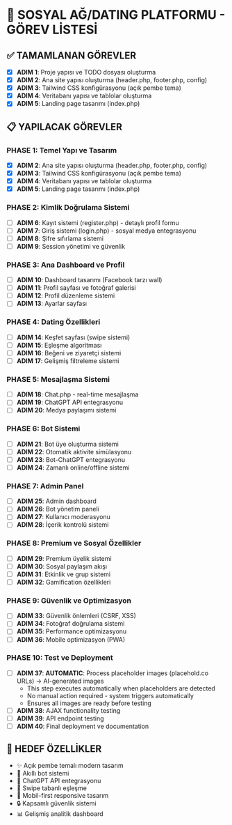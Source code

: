# 🌟 SOSYAL AĞ/DATING PLATFORMU - GÖREV LİSTESİ

## ✅ TAMAMLANAN GÖREVLER
- [x] **ADIM 1**: Proje yapısı ve TODO dosyası oluşturma
- [x] **ADIM 2**: Ana site yapısı oluşturma (header.php, footer.php, config)
- [x] **ADIM 3**: Tailwind CSS konfigürasyonu (açık pembe tema)
- [x] **ADIM 4**: Veritabanı yapısı ve tablolar oluşturma
- [x] **ADIM 5**: Landing page tasarımı (index.php)

## 📋 YAPILACAK GÖREVLER

### **PHASE 1: Temel Yapı ve Tasarım**
- [x] **ADIM 2**: Ana site yapısı oluşturma (header.php, footer.php, config)
- [x] **ADIM 3**: Tailwind CSS konfigürasyonu (açık pembe tema)
- [x] **ADIM 4**: Veritabanı yapısı ve tablolar oluşturma
- [x] **ADIM 5**: Landing page tasarımı (index.php)

### **PHASE 2: Kimlik Doğrulama Sistemi**
- [ ] **ADIM 6**: Kayıt sistemi (register.php) - detaylı profil formu
- [ ] **ADIM 7**: Giriş sistemi (login.php) - sosyal medya entegrasyonu
- [ ] **ADIM 8**: Şifre sıfırlama sistemi
- [ ] **ADIM 9**: Session yönetimi ve güvenlik

### **PHASE 3: Ana Dashboard ve Profil**
- [ ] **ADIM 10**: Dashboard tasarımı (Facebook tarzı wall)
- [ ] **ADIM 11**: Profil sayfası ve fotoğraf galerisi
- [ ] **ADIM 12**: Profil düzenleme sistemi
- [ ] **ADIM 13**: Ayarlar sayfası

### **PHASE 4: Dating Özellikleri**
- [ ] **ADIM 14**: Keşfet sayfası (swipe sistemi)
- [ ] **ADIM 15**: Eşleşme algoritması
- [ ] **ADIM 16**: Beğeni ve ziyaretçi sistemi
- [ ] **ADIM 17**: Gelişmiş filtreleme sistemi

### **PHASE 5: Mesajlaşma Sistemi**
- [ ] **ADIM 18**: Chat.php - real-time mesajlaşma
- [ ] **ADIM 19**: ChatGPT API entegrasyonu
- [ ] **ADIM 20**: Medya paylaşımı sistemi

### **PHASE 6: Bot Sistemi**
- [ ] **ADIM 21**: Bot üye oluşturma sistemi
- [ ] **ADIM 22**: Otomatik aktivite simülasyonu
- [ ] **ADIM 23**: Bot-ChatGPT entegrasyonu
- [ ] **ADIM 24**: Zamanlı online/offline sistemi

### **PHASE 7: Admin Panel**
- [ ] **ADIM 25**: Admin dashboard
- [ ] **ADIM 26**: Bot yönetim paneli
- [ ] **ADIM 27**: Kullanıcı moderasyonu
- [ ] **ADIM 28**: İçerik kontrolü sistemi

### **PHASE 8: Premium ve Sosyal Özellikler**
- [ ] **ADIM 29**: Premium üyelik sistemi
- [ ] **ADIM 30**: Sosyal paylaşım akışı
- [ ] **ADIM 31**: Etkinlik ve grup sistemi
- [ ] **ADIM 32**: Gamification özellikleri

### **PHASE 9: Güvenlik ve Optimizasyon**
- [ ] **ADIM 33**: Güvenlik önlemleri (CSRF, XSS)
- [ ] **ADIM 34**: Fotoğraf doğrulama sistemi
- [ ] **ADIM 35**: Performance optimizasyonu
- [ ] **ADIM 36**: Mobile optimizasyon (PWA)

### **PHASE 10: Test ve Deployment**
- [ ] **ADIM 37**: **AUTOMATIC**: Process placeholder images (placehold.co URLs) → AI-generated images
  - This step executes automatically when placeholders are detected
  - No manual action required - system triggers automatically
  - Ensures all images are ready before testing
- [ ] **ADIM 38**: AJAX functionality testing
- [ ] **ADIM 39**: API endpoint testing
- [ ] **ADIM 40**: Final deployment ve documentation

## 🎯 HEDEF ÖZELLİKLER
- ✨ Açık pembe temalı modern tasarım
- 🤖 Akıllı bot sistemi
- 💬 ChatGPT API entegrasyonu
- 💖 Swipe tabanlı eşleşme
- 📱 Mobil-first responsive tasarım
- 🔒 Kapsamlı güvenlik sistemi
- 📊 Gelişmiş analitik dashboard